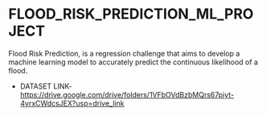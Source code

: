 # FLOOD_RISK_PREDICTION_ML_PROJECT
Flood Risk Prediction, is a regression challenge that aims to develop a machine learning model to accurately predict the continuous likelihood of a flood.
- DATASET LINK- https://drive.google.com/drive/folders/1VFbOVdBzbMQrs67piyt-4yrxCWdcsJEX?usp=drive_link
